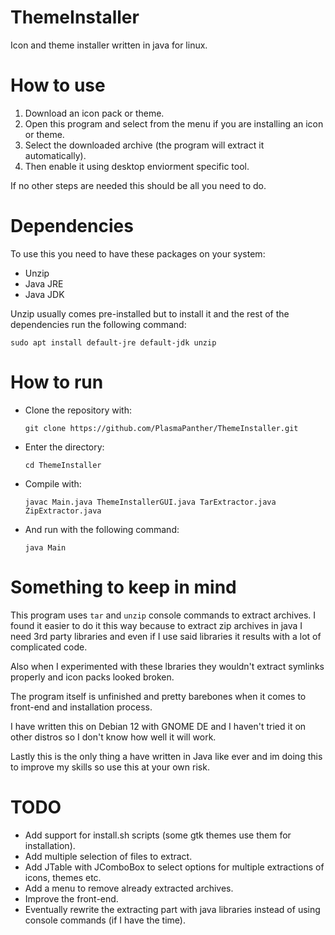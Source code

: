 # ThemeInstaller
Icon and theme installer written in java for linux.

# How to use

1. Download an icon pack or theme.
2. Open this program and select from the menu if you are installing an icon or theme.
3. Select the downloaded archive (the program will extract it automatically).
4. Then enable it using desktop enviorment specific tool.

If no other steps are needed this should be all you need to do.

# Dependencies
To use this you need to have these packages on your system:
* Unzip
* Java JRE
* Java JDK

Unzip usually comes pre-installed but to install it and the rest of the dependencies run the following command:
```
sudo apt install default-jre default-jdk unzip
```
# How to run
* Clone the repository with:
  ```
  git clone https://github.com/PlasmaPanther/ThemeInstaller.git
  ```
* Enter the directory:
  ```
  cd ThemeInstaller
  ```
* Compile with:
  ```
  javac Main.java ThemeInstallerGUI.java TarExtractor.java ZipExtractor.java
  ```
* And run with the following command:
  ```
  java Main
  ```
# Something to keep in mind

This program uses `tar` and `unzip` console commands to extract archives. I found it easier to do it this way because to extract zip archives in java I need 3rd party libraries and even if I use said libraries it results with a lot of complicated code.

Also when I experimented with these lbraries they wouldn't extract symlinks properly and icon packs looked broken.

The program itself is unfinished and pretty barebones when it comes to front-end and installation process.

I have written this on Debian 12 with GNOME DE and I haven't tried it on other distros so I don't know how well it will work.

Lastly this is the only thing a have written in Java like ever and im doing this to improve my skills so use this at your own risk.

# TODO
* Add support for install.sh scripts (some gtk themes use them for installation).
* Add multiple selection of files to extract.
* Add JTable with JComboBox to select options for multiple extractions of icons, themes etc.
* Add a menu to remove already extracted archives.
* Improve the front-end.
* Eventually rewrite the extracting part with java libraries instead of using console commands (if I have the time).
